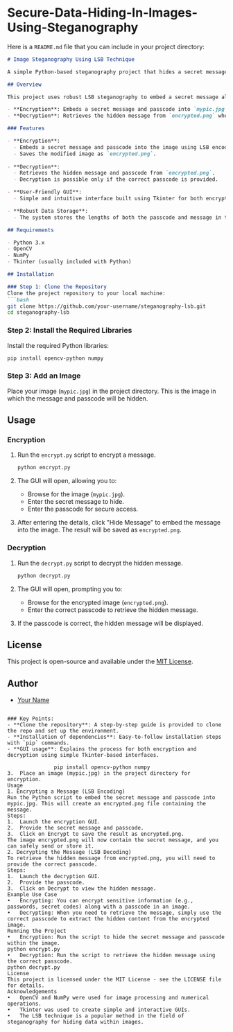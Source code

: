 # Secure-Data-Hiding-In-Images-Using-Steganography
Here is a `README.md` file that you can include in your project directory:

```markdown
# Image Steganography Using LSB Technique

A simple Python-based steganography project that hides a secret message and passcode in an image using Least-Significant-Bit (LSB) encoding, and later retrieves the message securely.

## Overview

This project uses robust LSB steganography to embed a secret message along with a passcode into an image. It consists of two Python scripts with user-friendly GUIs built using Tkinter.

- **Encryption**: Embeds a secret message and passcode into `mypic.jpg` and saves the result as `encrypted.png`.
- **Decryption**: Retrieves the hidden message from `encrypted.png` when the correct passcode is provided.

### Features

- **Encryption**: 
  - Embeds a secret message and passcode into the image using LSB encoding.
  - Saves the modified image as `encrypted.png`.
  
- **Decryption**:
  - Retrieves the hidden message and passcode from `encrypted.png`.
  - Decryption is possible only if the correct passcode is provided.

- **User-Friendly GUI**:
  - Simple and intuitive interface built using Tkinter for both encryption and decryption processes.

- **Robust Data Storage**:
  - The system stores the lengths of both the passcode and message in the image header for accurate extraction during decryption.

## Requirements

- Python 3.x
- OpenCV
- NumPy
- Tkinter (usually included with Python)

## Installation

### Step 1: Clone the Repository
Clone the project repository to your local machine:
```bash
git clone https://github.com/your-username/steganography-lsb.git
cd steganography-lsb
```

### Step 2: Install the Required Libraries
Install the required Python libraries:
```bash
pip install opencv-python numpy
```

### Step 3: Add an Image
Place your image (`mypic.jpg`) in the project directory. This is the image in which the message and passcode will be hidden.

## Usage

### Encryption

1. Run the `encrypt.py` script to encrypt a message.
   ```bash
   python encrypt.py
   ```

2. The GUI will open, allowing you to:
   - Browse for the image (`mypic.jpg`).
   - Enter the secret message to hide.
   - Enter the passcode for secure access.
   
3. After entering the details, click "Hide Message" to embed the message into the image. The result will be saved as `encrypted.png`.

### Decryption

1. Run the `decrypt.py` script to decrypt the hidden message.
   ```bash
   python decrypt.py
   ```

2. The GUI will open, prompting you to:
   - Browse for the encrypted image (`encrypted.png`).
   - Enter the correct passcode to retrieve the hidden message.

3. If the passcode is correct, the hidden message will be displayed.

## License

This project is open-source and available under the [MIT License](LICENSE).

## Author

- [Your Name](https://github.com/your-username)
```

### Key Points:
- **Clone the repository**: A step-by-step guide is provided to clone the repo and set up the environment.
- **Installation of dependencies**: Easy-to-follow installation steps with `pip` commands.
- **GUI usage**: Explains the process for both encryption and decryption using simple Tkinter-based interfaces.

               pip install opencv-python numpy
3.	Place an image (mypic.jpg) in the project directory for encryption.
Usage
1. Encrypting a Message (LSB Encoding)
Run the Python script to embed the secret message and passcode into mypic.jpg. This will create an encrypted.png file containing the message.
Steps:
1.	Launch the encryption GUI.
2.	Provide the secret message and passcode.
3.	Click on Encrypt to save the result as encrypted.png.
The image encrypted.png will now contain the secret message, and you can safely send or store it.
2. Decrypting the Message (LSB Decoding)
To retrieve the hidden message from encrypted.png, you will need to provide the correct passcode.
Steps:
1.	Launch the decryption GUI.
2.	Provide the passcode.
3.	Click on Decrypt to view the hidden message.
Example Use Case
•	Encrypting: You can encrypt sensitive information (e.g., passwords, secret codes) along with a passcode in an image.
•	Decrypting: When you need to retrieve the message, simply use the correct passcode to extract the hidden content from the encrypted image.
Running the Project
•	Encryption: Run the script to hide the secret message and passcode within the image.
python encrypt.py
•	Decryption: Run the script to retrieve the hidden message using the correct passcode.
python decrypt.py
License
This project is licensed under the MIT License - see the LICENSE file for details.
Acknowledgements
•	OpenCV and NumPy were used for image processing and numerical operations.
•	Tkinter was used to create simple and interactive GUIs.
•	The LSB technique is a popular method in the field of steganography for hiding data within images.

